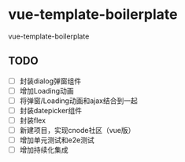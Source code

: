 # vue-template-boilerplate
vue-template-boilerplate

## TODO

- [ ] 封装dialog弹窗组件
- [ ] 增加Loading动画
- [ ] 将弹窗/Loading动画和ajax结合到一起
- [ ] 封装datepicker组件
- [ ] 封装flex
- [ ] 新建项目，实现cnode社区（vue版）
- [ ] 增加单元测试和e2e测试
- [ ] 增加持续化集成
